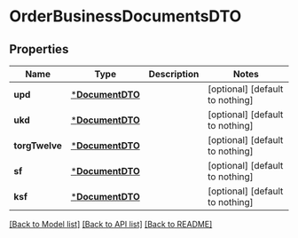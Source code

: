 # OrderBusinessDocumentsDTO


## Properties
Name | Type | Description | Notes
------------ | ------------- | ------------- | -------------
**upd** | [***DocumentDTO**](DocumentDTO.md) |  | [optional] [default to nothing]
**ukd** | [***DocumentDTO**](DocumentDTO.md) |  | [optional] [default to nothing]
**torgTwelve** | [***DocumentDTO**](DocumentDTO.md) |  | [optional] [default to nothing]
**sf** | [***DocumentDTO**](DocumentDTO.md) |  | [optional] [default to nothing]
**ksf** | [***DocumentDTO**](DocumentDTO.md) |  | [optional] [default to nothing]


[[Back to Model list]](../README.md#models) [[Back to API list]](../README.md#api-endpoints) [[Back to README]](../README.md)



